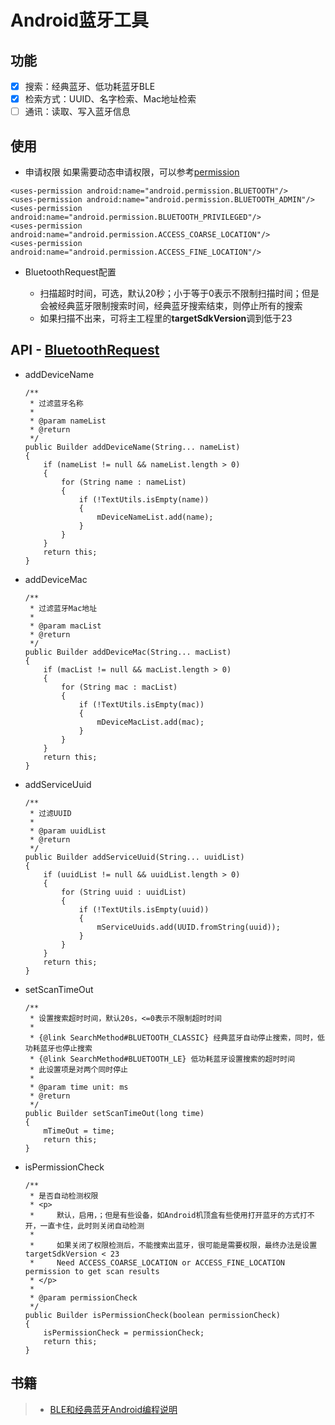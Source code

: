 # Android蓝牙工具

## 功能

- [x] 搜索：经典蓝牙、低功耗蓝牙BLE
- [x] 检索方式：UUID、名字检索、Mac地址检索
- [ ] 通讯：读取、写入蓝牙信息

## 使用

* 申请权限
如果需要动态申请权限，可以参考[permission][permission]
```
<uses-permission android:name="android.permission.BLUETOOTH"/>
<uses-permission android:name="android.permission.BLUETOOTH_ADMIN"/>
<uses-permission android:name="android.permission.BLUETOOTH_PRIVILEGED"/>
<uses-permission android:name="android.permission.ACCESS_COARSE_LOCATION"/>
<uses-permission android:name="android.permission.ACCESS_FINE_LOCATION"/>
```

* BluetoothRequest配置

    * 扫描超时时间，可选，默认20秒；小于等于0表示不限制扫描时间；但是会被经典蓝牙限制搜索时间，经典蓝牙搜索结束，则停止所有的搜索
    * 如果扫描不出来，可将主工程里的**targetSdkVersion**调到低于23

## API - [BluetoothRequest][BluetoothRequest]

* addDeviceName
    ```
    /**
     * 过滤蓝牙名称
     *
     * @param nameList
     * @return
     */
    public Builder addDeviceName(String... nameList)
    {
        if (nameList != null && nameList.length > 0)
        {
            for (String name : nameList)
            {
                if (!TextUtils.isEmpty(name))
                {
                    mDeviceNameList.add(name);
                }
            }
        }
        return this;
    }
    ```

* addDeviceMac
    ```
    /**
     * 过滤蓝牙Mac地址
     *
     * @param macList
     * @return
     */
    public Builder addDeviceMac(String... macList)
    {
        if (macList != null && macList.length > 0)
        {
            for (String mac : macList)
            {
                if (!TextUtils.isEmpty(mac))
                {
                    mDeviceMacList.add(mac);
                }
            }
        }
        return this;
    }
    ```

* addServiceUuid
    ```
    /**
     * 过滤UUID
     *
     * @param uuidList
     * @return
     */
    public Builder addServiceUuid(String... uuidList)
    {
        if (uuidList != null && uuidList.length > 0)
        {
            for (String uuid : uuidList)
            {
                if (!TextUtils.isEmpty(uuid))
                {
                    mServiceUuids.add(UUID.fromString(uuid));
                }
            }
        }
        return this;
    }
    ```

* setScanTimeOut
    ```
    /**
     * 设置搜索超时时间，默认20s，<=0表示不限制超时时间
     *
     * {@link SearchMethod#BLUETOOTH_CLASSIC} 经典蓝牙自动停止搜索，同时，低功耗蓝牙也停止搜索
     * {@link SearchMethod#BLUETOOTH_LE} 低功耗蓝牙设置搜索的超时时间
     * 此设置项是对两个同时停止
     *
     * @param time unit: ms
     * @return
     */
    public Builder setScanTimeOut(long time)
    {
        mTimeOut = time;
        return this;
    }
    ```

* isPermissionCheck
    ```
    /**
     * 是否自动检测权限
     * <p>
     *     默认，启用，；但是有些设备，如Android机顶盒有些使用打开蓝牙的方式打不开，一直卡住，此时则关闭自动检测
     *
     *     如果关闭了权限检测后，不能搜索出蓝牙，很可能是需要权限，最终办法是设置 targetSdkVersion < 23
     *     Need ACCESS_COARSE_LOCATION or ACCESS_FINE_LOCATION permission to get scan results
     * </p>
     *
     * @param permissionCheck
     */
    public Builder isPermissionCheck(boolean permissionCheck)
    {
        isPermissionCheck = permissionCheck;
        return this;
    }
    ```

## 书籍

>- [BLE和经典蓝牙Android编程说明][BLE和经典蓝牙Android编程说明]


[permission]:https://github.com/VeiZhang/Permission
[BLE和经典蓝牙Android编程说明]:https://github.com/VeiZhang/BluetoothKit/blob/master/book/BLE%E5%92%8C%E7%BB%8F%E5%85%B8%E8%93%9D%E7%89%99Android%E7%BC%96%E7%A8%8B%E8%AF%B4%E6%98%8E.pdf
[BluetoothRequest]:https://github.com/VeiZhang/BluetoothKit/blob/master/BluetoothLibrary/src/main/java/com/excellence/bluetoothlibrary/BluetoothRequest.java